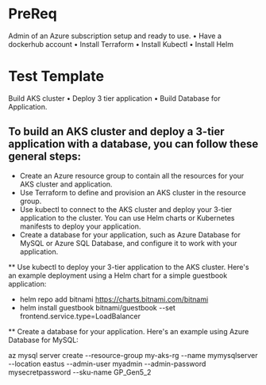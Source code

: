 # PreReq 
Admin of an Azure subscription setup and
ready to use.
• Have a dockerhub account
• Install Terraform
• Install Kubectl
• Install Helm

# Test Template
Build AKS cluster
• Deploy 3 tier application
• Build Database for Application.

## To build an AKS cluster and deploy a 3-tier application with a database, you can follow these general steps:

- Create an Azure resource group to contain all the resources for your AKS cluster and application.
- Use Terraform to define and provision an AKS cluster in the resource group.
- Use kubectl to connect to the AKS cluster and deploy your 3-tier application to the cluster. You can use Helm charts or Kubernetes manifests to deploy your application.
-  Create a database for your application, such as Azure Database for MySQL or Azure SQL Database, and configure it to work with your application.


** Use kubectl to deploy your 3-tier application to the AKS cluster. 
   Here's an example deployment using a Helm chart for a simple guestbook application:
   
   - helm repo add bitnami https://charts.bitnami.com/bitnami 
   - helm install guestbook bitnami/guestbook --set frontend.service.type=LoadBalancer

** Create a database for your application. Here's an example using Azure Database for MySQL:

az mysql server create --resource-group my-aks-rg --name mymysqlserver --location eastus --admin-user myadmin --admin-password mysecretpassword --sku-name GP_Gen5_2


